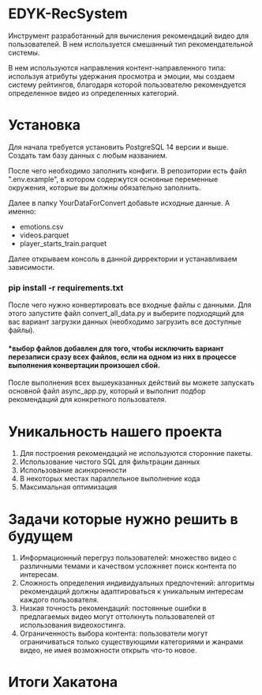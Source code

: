 
# EDYK-RecSystem

Инструмент разработанный для вычисления рекомендаций видео для пользователей. В нем используется смешанный тип рекомендательной системы.

В нем используются направления контент-направленного типа:
используя атрибуты удержания просмотра и эмоции, мы создаем систему рейтингов, благодаря которой пользователю рекомендуется определенное видео из определенных категорий.

# Установка
Для начала требуется установить PostgreSQL 14 версии и выше. 
Создать там базу данных c любым названием.

После чего необходимо заполнить конфиги.
В репозитории есть файл ".env.example", в котором содержутся основные переменные окружения, которые вы должны обязательно заполнить. 

Далее в папку YourDataForConvert добавьте исходные данные. 
А именно:
- emotions.csv
- videos.parquet
- player_starts_train.parquet

Далее открываем консоль в данной дирректории и устанавливаем зависимости. 

### pip install -r requirements.txt

После чего нужно конвертировать все входные файлы с данными.
Для этого запустите файл convert_all_data.py и выберите подходящий для вас вариант загрузки данных (необходимо загрузить все доступные файлы).

#### *выбор файлов добавлен для того, чтобы исключить вариант перезаписи сразу всех файлов, если на одном из них в процессе выполнения конвертации произошел сбой. 

После выполнения всех вышеуказанных действий вы можете запускать основной файл async_app.py, который и выполнит подбор рекомендаций для конкретного пользователя.

# Уникальность нашего проекта
1. Для построения рекомендаций не используются сторонние пакеты.
2. Использование чистого SQL  для фильтрации данных
3. Использование асинхронности
4. В некоторых местах параллельное выполнение кода
5. Максимальная оптимизация


# Задачи которые нужно решить в будущем
1. Информационный перегруз пользователей: множество видео с различными темами и качеством усложняет поиск контента по интересам.
2. Сложность определения индивидуальных предпочтений: алгоритмы рекомендаций должны адаптироваться к уникальным интересам каждого пользователя.
3. Низкая точность рекомендаций: постоянные ошибки в предлагаемых видео могут оттолкнуть пользователей от использования видеохостинга.
4. Ограниченность выбора контента: пользователи могут ограничиваться только существующими категориями и жанрами видео, не имея возможности открыть что-то новое.

# Итоги Хакатона
